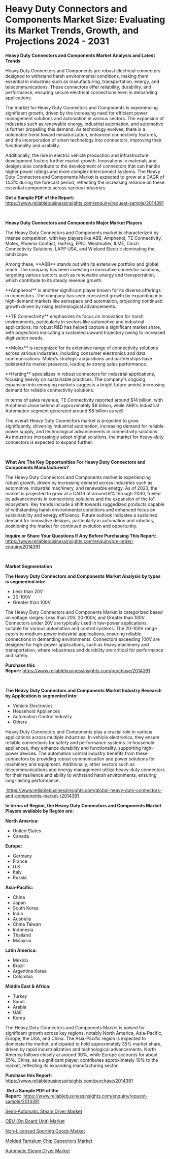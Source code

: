 <p><h1>Heavy Duty Connectors and Components Market Size: Evaluating its Market Trends, Growth, and Projections 2024 - 2031</h1></p><p><strong>Heavy Duty Connectors and Components Market Analysis and Latest Trends</strong></p>
<p><p>Heavy Duty Connectors and Components are robust electrical connectors designed to withstand harsh environmental conditions, making them essential in industries such as manufacturing, transportation, energy, and telecommunications. These connectors offer reliability, durability, and performance, ensuring secure electrical connections even in demanding applications. </p><p>The market for Heavy Duty Connectors and Components is experiencing significant growth, driven by the increasing need for efficient power management solutions and automation in various sectors. The expansion of industries such as renewable energy, industrial automation, and automotive is further propelling this demand. As technology evolves, there is a noticeable trend toward miniaturization, enhanced connectivity features, and the incorporation of smart technology into connectors, improving their functionality and usability.</p><p>Additionally, the rise in electric vehicle production and infrastructure development fosters further market growth. Innovations in materials and designs also contribute to the development of connectors that can handle higher power ratings and more complex interconnect systems. The Heavy Duty Connectors and Components Market is expected to grow at a CAGR of 14.3% during the forecast period, reflecting the increasing reliance on these essential components across various industries.</p></p>
<p><strong>Get a Sample PDF of the Report:&nbsp;</strong> <a href="https://www.reliablebusinessinsights.com/enquiry/request-sample/2014391?utm_campaign=118&utm_medium=2&utm_source=Github&utm_content=ia&utm_term=26102024&utm_id=heavy-duty-connectors-and-components">https://www.reliablebusinessinsights.com/enquiry/request-sample/2014391</a></p>
<p>&nbsp;</p>
<p><strong>Heavy Duty Connectors and Components Major Market Players</strong></p>
<p><p>The Heavy Duty Connectors and Components market is characterized by intense competition, with key players like ABB, Amphenol, TE Connectivity, Molex, Phoenix Contact, Harting, EPIC, Weidmuller, ILME, Cinch Connectivity Solutions, LAPP USA, and Wieland Electric dominating the landscape.</p><p>Among these, **ABB** stands out with its extensive portfolio and global reach. The company has been investing in innovative connector solutions, targeting various sectors such as renewable energy and transportation, which contribute to its steady revenue growth. </p><p>**Amphenol** is another significant player known for its diverse offerings in connectors. The company has seen consistent growth by expanding into high-demand markets like aerospace and automation, projecting continued growth driven by rising technological advancements.</p><p>**TE Connectivity** emphasizes its focus on innovation for harsh environments, particularly in sectors like automotive and industrial applications. Its robust R&D has helped capture a significant market share, with projections indicating a sustained upward trajectory owing to increased digitization needs.</p><p>**Molex** is recognized for its extensive range of connectivity solutions across various industries, including consumer electronics and data communications. Molex’s strategic acquisitions and partnerships have bolstered its market presence, leading to strong sales performance.</p><p>**Harting** specializes in robust connectors for industrial applications, focusing heavily on sustainable practices. The company's ongoing expansion into emerging markets suggests a bright future amidst increasing demand for reliable connectivity solutions.</p><p>In terms of sales revenue, TE Connectivity reported around $14 billion, with Amphenol close behind at approximately $8 billion, while ABB's Industrial Automation segment generated around $8 billion as well.</p><p>The overall Heavy Duty Connectors market is projected to grow significantly, driven by industrial automation, increasing demand for reliable power supply, and technological advancements in connectivity solutions. As industries increasingly adopt digital solutions, the market for heavy-duty connectors is expected to expand further.</p></p>
<p>&nbsp;</p>
<p><strong>What Are The Key Opportunities For Heavy Duty Connectors and Components Manufacturers?</strong></p>
<p><p>The Heavy Duty Connectors and Components market is experiencing robust growth, driven by increasing demand across industries such as automotive, industrial machinery, and renewable energy. As of 2023, the market is projected to grow at a CAGR of around 6% through 2030, fueled by advancements in connectivity solutions and the expansion of the IoT ecosystem. Key trends include a shift towards ruggedized products capable of withstanding harsh environmental conditions and enhanced focus on sustainability and energy efficiency. Future outlook indicates a sustained demand for innovative designs, particularly in automation and robotics, positioning the market for continued evolution and opportunity.</p></p>
<p><strong>Inquire or Share Your Questions If Any Before Purchasing This Report:</strong> <a href="https://www.reliablebusinessinsights.com/enquiry/pre-order-enquiry/2014391?utm_campaign=118&utm_medium=2&utm_source=Github&utm_content=ia&utm_term=26102024&utm_id=heavy-duty-connectors-and-components">https://www.reliablebusinessinsights.com/enquiry/pre-order-enquiry/2014391</a></p>
<p>&nbsp;</p>
<p><strong>Market Segmentation</strong></p>
<p><strong>The Heavy Duty Connectors and Components Market Analysis by types is segmented into:</strong></p>
<p><ul><li>Less than 20V</li><li>20-100V</li><li>Greater than 100V</li></ul></p>
<p><p>The Heavy Duty Connectors and Components Market is categorized based on voltage ranges: Less than 20V, 20-100V, and Greater than 100V. Connectors under 20V are typically used in low-power applications, suitable for various automation and control systems. The 20-100V range caters to medium-power industrial applications, ensuring reliable connections in demanding environments. Connectors exceeding 100V are designed for high-power applications, such as heavy machinery and transportation, where robustness and durability are critical for performance and safety.</p></p>
<p><strong>Purchase this Report:&nbsp;</strong><a href="https://www.reliablebusinessinsights.com/purchase/2014391?utm_campaign=118&utm_medium=2&utm_source=Github&utm_content=ia&utm_term=26102024&utm_id=heavy-duty-connectors-and-components">https://www.reliablebusinessinsights.com/purchase/2014391</a></p>
<p>&nbsp;</p>
<p><strong>The Heavy Duty Connectors and Components Market Industry Research by Application is segmented into:</strong></p>
<p><ul><li>Vehicle Electronics</li><li>Household Appliances</li><li>Automation Control Industry</li><li>Others</li></ul></p>
<p><p>Heavy Duty Connectors and Components play a crucial role in various applications across multiple industries. In vehicle electronics, they ensure reliable connections for safety and performance systems. In household appliances, they enhance durability and functionality, supporting high-power devices. The automation control industry benefits from these connectors by providing robust communication and power solutions for machinery and equipment. Additionally, other sectors such as telecommunications and energy management utilize heavy-duty connectors for their resilience and ability to withstand harsh environments, ensuring long-lasting performance.</p></p>
<p><a href="https://www.reliablebusinessinsights.com/global-heavy-duty-connectors-and-components-market-r2014391?utm_campaign=118&utm_medium=2&utm_source=Github&utm_content=ia&utm_term=26102024&utm_id=heavy-duty-connectors-and-components">&nbsp;https://www.reliablebusinessinsights.com/global-heavy-duty-connectors-and-components-market-r2014391</a></p>
<p><strong>In terms of Region, the Heavy Duty Connectors and Components Market Players available by Region are:</strong></p>
<p>
    <p> <strong> North America: </strong>
        <ul>
            <li>United States</li>
            <li>Canada</li>
        </ul>
        </p> 
    <p> <strong> Europe: </strong>
        <ul>
            <li>Germany</li>
            <li>France</li>
            <li>U.K.</li>
            <li>Italy</li>
            <li>Russia</li>
        </ul>
        </p> 
    <p> <strong> Asia-Pacific: </strong>
        <ul>
            <li>China</li>
            <li>Japan</li>
            <li>South Korea</li>
            <li>India</li>
            <li>Australia</li>
            <li>China Taiwan</li>
            <li>Indonesia</li>
            <li>Thailand</li>
            <li>Malaysia</li>
        </ul>
        </p> 
    <p> <strong> Latin America: </strong>
        <ul>
            <li>Mexico</li>
            <li>Brazil</li>
            <li>Argentina Korea</li>
            <li>Colombia</li>
        </ul>
        </p> 
    <p> <strong> Middle East & Africa: </strong>
        <ul>
            <li>Turkey</li>
            <li>Saudi</li>
            <li>Arabia</li>
            <li>UAE</li>
            <li>Korea</li>
        </ul>
    </p>
    </p>
<p><p>The Heavy Duty Connectors and Components Market is poised for significant growth across key regions, notably North America, Asia-Pacific, Europe, the USA, and China. The Asia-Pacific region is expected to dominate the market, anticipated to hold approximately 35% market share, driven by rapid industrialization and technological advancements. North America follows closely at around 30%, while Europe accounts for about 25%. China, as a significant player, contributes approximately 10% to the market, reflecting its expanding manufacturing sector.</p></p>
<p><strong>Purchase this Report: </strong><a href="https://www.reliablebusinessinsights.com/purchase/2014391?utm_campaign=118&utm_medium=2&utm_source=Github&utm_content=ia&utm_term=26102024&utm_id=heavy-duty-connectors-and-components">https://www.reliablebusinessinsights.com/purchase/2014391</a></p>
<p>&nbsp;<strong>Get a Sample PDF of the Report:&nbsp;&nbsp;</strong><a href="https://www.reliablebusinessinsights.com/enquiry/request-sample/2014391?utm_campaign=118&utm_medium=2&utm_source=Github&utm_content=ia&utm_term=26102024&utm_id=heavy-duty-connectors-and-components">https://www.reliablebusinessinsights.com/enquiry/request-sample/2014391</a></p>
<p><strong></strong></p>
<p><p><a href="https://issuu.com/reportprime-2/docs/semi-automatic-steam-dryer-market-s_af894b55d0e7bc?utm_campaign=118&utm_medium=2&utm_source=Github&utm_content=ia&utm_term=26102024&utm_id=heavy-duty-connectors-and-components">Semi-Automatic Steam Dryer Market</a></p><p><a href="https://www.linkedin.com/pulse/surfing-obu-board-unit-wave-riding-market-currents-scrac?utm_campaign=118&utm_medium=2&utm_source=Github&utm_content=ia&utm_term=26102024&utm_id=heavy-duty-connectors-and-components">OBU (On Board Unit) Market</a></p><p><a href="https://www.linkedin.com/pulse/global-non-licensed-sporting-goods-market-trends-zbzlc?utm_campaign=118&utm_medium=2&utm_source=Github&utm_content=ia&utm_term=26102024&utm_id=heavy-duty-connectors-and-components">Non-Licensed Sporting Goods Market</a></p><p><a href="https://github.com/fosters9adames/Market-Research-Report-List-1/blob/main/molded-tantalum-chip-capacitors-market.md?utm_campaign=118&utm_medium=2&utm_source=Github&utm_content=ia&utm_term=26102024&utm_id=heavy-duty-connectors-and-components">Molded Tantalum Chip Capacitors Market</a></p><p><a href="https://issuu.com/reportprime-2/docs/automatic-steam-dryer-market-size-2_e1606514aa42df?utm_campaign=118&utm_medium=2&utm_source=Github&utm_content=ia&utm_term=26102024&utm_id=heavy-duty-connectors-and-components">Automatic Steam Dryer Market</a></p></p>
